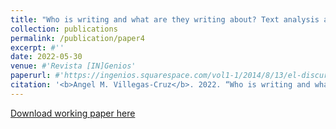 ```yaml
---
title: "Who is writing and what are they writing about? Text analysis and publication patterns in <i>The Journal of Asian Studies<i>, 2000-2020"
collection: publications
permalink: /publication/paper4
excerpt: #''
date: 2022-05-30
venue: #'Revista [IN]Genios'
paperurl: #'https://ingenios.squarespace.com/vol1-1/2014/8/13/el-discurso-de-la-iglesia-protestante-en-torno-a-la-segunda-guerra-mundial-en-la-revista-puerto-rico-evanglico-1940-1945'
citation: '<b>Angel M. Villegas-Cruz</b>. 2022. “Who is writing and what are they writing about? Text analysis and publication patterns in <i>The Journal of Asian Studies<i>, 2000-2020.” Working Paper.'
---
```

[Download working paper here](https://github.com/AngelVillegasCruz/AngelVillegasCruz.github.io/raw/master/files/Figures_CAS/Text_analysis_and_JAS_VIllegas_Cruz.pdf)

